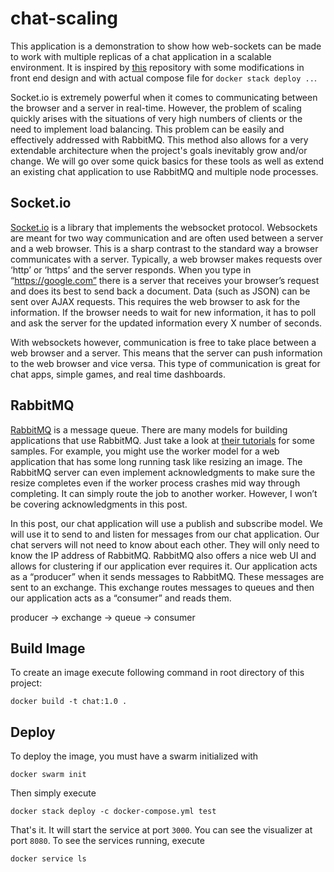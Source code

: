 # chat-scaling
This application is a demonstration to show how web-sockets can be made to work with multiple replicas of a chat application in  a scalable environment. It is inspired by [this](https://github.com/john-pettigrew/scaling-socket-io-talk) repository with some modifications in front end design and with actual compose file for `docker stack deploy ..`. 

Socket.io is extremely powerful when it comes to communicating between the browser and a server in real-time. However, the problem of scaling quickly arises with the situations of very high numbers of clients or the need to implement load balancing. This problem can be easily and effectively addressed with RabbitMQ. This method also allows for a very extendable architecture when the project's goals inevitably grow and/or change. We will go over some quick basics for these tools as well as extend an existing chat application to use RabbitMQ and multiple node processes. 

## Socket.io
[Socket.io](http://socket.io/) is a library that implements the websocket protocol. Websockets are meant for two way communication and are often used between a server and a web browser. This is a sharp contrast to the standard way a browser communicates with a server. Typically, a web browser makes requests over ‘http’ or ‘https’ and the server responds. When you type in “https://google.com” there is a server that receives your browser’s request and does its best to send back a document. Data (such as JSON) can be sent over AJAX requests. This requires the web browser to ask for the information. If the browser needs to wait for new information, it has to poll and ask the server for the updated information every X number of seconds.

With websockets however, communication is free to take place between a web browser and a server. This means that the server can push information to the web browser and vice versa. This type of communication is great for chat apps, simple games, and real time dashboards.

## RabbitMQ
[RabbitMQ](https://www.rabbitmq.com/) is a message queue. There are many models for building applications that use RabbitMQ. Just take a look at [their tutorials](https://www.rabbitmq.com/getstarted.html) for some samples. For example, you might use the worker model for a web application that has some long running task like resizing an image. The RabbitMQ server can even implement acknowledgments to make sure the resize completes even if the worker process crashes mid way through completing. It can simply route the job to another worker. However, I won’t be covering acknowledgments in this post.

In this post, our chat application will use a publish and subscribe model. We will use it to send to and listen for messages from our chat application. Our chat servers will not need to know about each other. They will only need to know the IP address of RabbitMQ. RabbitMQ also offers a nice web UI and allows for clustering if our application ever requires it. Our application acts as a “producer” when it sends messages to RabbitMQ. These messages are sent to an exchange. This exchange routes messages to queues and then our application acts as a “consumer” and reads them.

producer -> exchange -> queue -> consumer

## Build Image
To create an image execute following command in root directory of this project:

`docker build -t chat:1.0 .`

## Deploy
To deploy the image, you must have a swarm initialized with

`docker swarm init`

Then simply execute

`docker stack deploy -c docker-compose.yml test`

That's it. It will start the service at port `3000`. You can see the visualizer at port `8080`. To see the services running, execute

`docker service ls`
